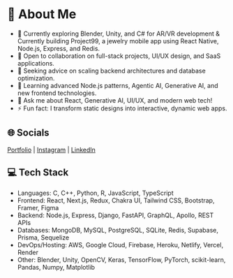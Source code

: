 
# 💫 About Me

- 🔭 Currently exploring Blender, Unity, and C# for AR/VR development & Currently building Project99, a jewelry mobile app using React Native, Node.js, Express, and Redis.
- 👯 Open to collaboration on full-stack projects, UI/UX design, and SaaS applications.
- 🤝 Seeking advice on scaling backend architectures and database optimization.
- 🌱 Learning advanced Node.js patterns, Agentic AI, Generative AI, and new frontend technologies.
- 💬 Ask me about React, Generative AI, UI/UX, and modern web tech!
- ⚡ Fun fact: I transform static designs into interactive, dynamic web apps.

## 🌐 Socials

[Portfolio](https://www.behance.net/virajdisale) | [Instagram](https://instagram.com/viraj___179) | [LinkedIn](https://www.linkedin.com/in/viraj-disale-techie)

## 💻 Tech Stack

- Languages: C, C++, Python, R, JavaScript, TypeScript
- Frontend: React, Next.js, Redux, Chakra UI, Tailwind CSS, Bootstrap, Framer, Figma
- Backend: Node.js, Express, Django, FastAPI, GraphQL, Apollo, REST APIs
- Databases: MongoDB, MySQL, PostgreSQL, SQLite, Redis, Supabase, Prisma, Sequelize
- DevOps/Hosting: AWS, Google Cloud, Firebase, Heroku, Netlify, Vercel, Render
- Other: Blender, Unity, OpenCV, Keras, TensorFlow, PyTorch, scikit-learn, Pandas, Numpy, Matplotlib
